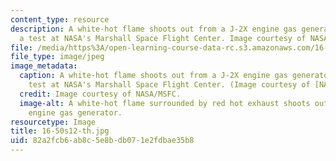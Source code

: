 ```yaml
---
content_type: resource
description: A white-hot flame shoots out from a J-2X engine gas generator during
  a test at NASA's Marshall Space Flight Center. Image courtesy of NASA/MSFC.
file: /media/https%3A/open-learning-course-data-rc.s3.amazonaws.com/16-50-introduction-to-propulsion-systems-spring-2012/82a2fcb6ab8c5e8bdb071e2fdbae35b8_16-50s12-th.jpg
file_type: image/jpeg
image_metadata:
  caption: A white-hot flame shoots out from a J-2X engine gas generator during a
    test at NASA's Marshall Space Flight Center. (Image courtesy of [NASA/MSFC](http://www.nasa.gov/multimedia/imagegallery/image_feature_1440.html).)
  credit: Image courtesy of NASA/MSFC.
  image-alt: A white-hot flame surrounded by red hot exhaust shoots out from a J-2X
    engine gas generator.
resourcetype: Image
title: 16-50s12-th.jpg
uid: 82a2fcb6-ab8c-5e8b-db07-1e2fdbae35b8
---
```


